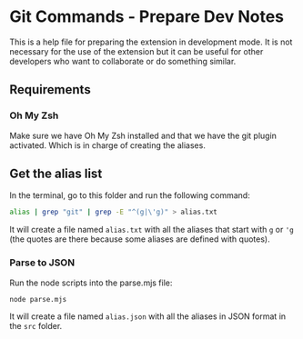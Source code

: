 # Git Commands - Prepare Dev Notes

This is a help file for preparing the extension in development mode. It is not necessary for the use of the extension but it can be useful for other developers who want to collaborate or do something similar.

## Requirements

### Oh My Zsh

Make sure we have Oh My Zsh installed and that we have the git plugin activated. Which is in charge of creating the aliases.

## Get the alias list

In the terminal, go to this folder and run the following command:

```bash
alias | grep "git" | grep -E "^(g|\'g)" > alias.txt
```

It will create a file named `alias.txt` with all the aliases that start with `g` or `'g` (the quotes are there because some aliases are defined with quotes).

### Parse to JSON

Run the node scripts into the parse.mjs file:

```bash
node parse.mjs
```

It will create a file named `alias.json` with all the aliases in JSON format in the `src` folder.
